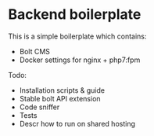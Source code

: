 # Backend boilerplate

This is a simple boilerplate which contains:

* Bolt CMS
* Docker settings for nginx + php7:fpm


Todo:

* Installation scripts & guide
* Stable bolt API extension
* Code sniffer
* Tests
* Descr how to run on shared hosting

#
